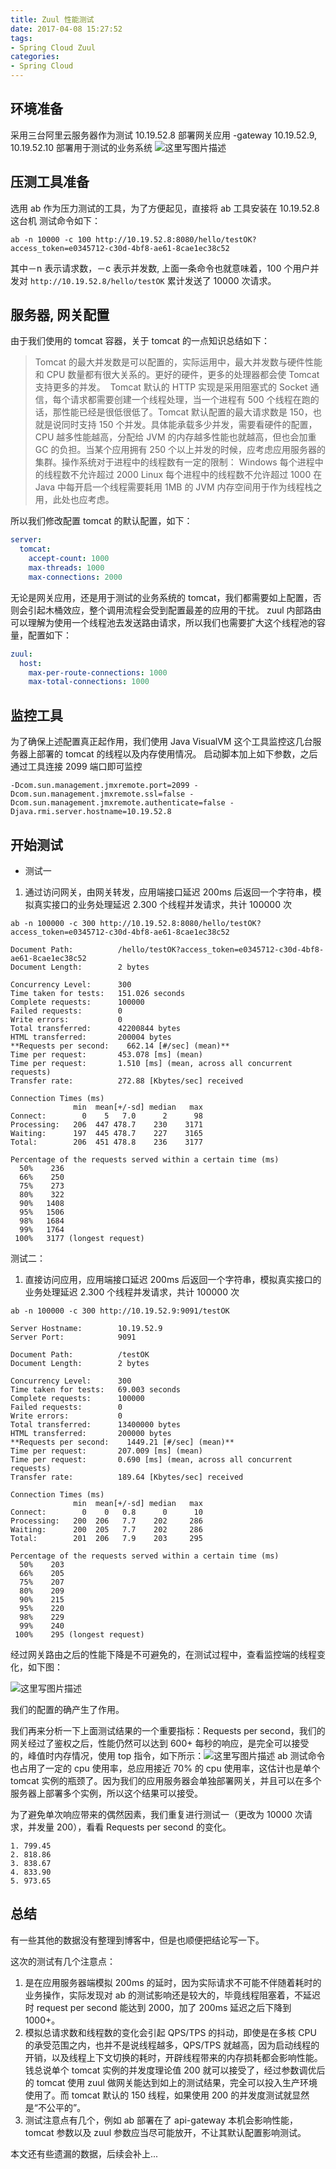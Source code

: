 ```yaml
---
title: Zuul 性能测试
date: 2017-04-08 15:27:52
tags: 
- Spring Cloud Zuul
categories: 
- Spring Cloud
---
```




环境准备
----
采用三台阿里云服务器作为测试
10.19.52.8 部署网关应用 -gateway
10.19.52.9, 10.19.52.10 部署用于测试的业务系统
![这里写图片描述](http://img.blog.csdn.net/20170408122814192?watermark/2/text/aHR0cDovL2Jsb2cuY3Nkbi5uZXQvdTAxMzgxNTU0Ng==/font/5a6L5L2T/fontsize/400/fill/I0JBQkFCMA==/dissolve/70/gravity/SouthEast)

压测工具准备
------
选用 ab 作为压力测试的工具，为了方便起见，直接将 ab 工具安装在 10.19.52.8 这台机
测试命令如下：
```shell
ab -n 10000 -c 100 http://10.19.52.8:8080/hello/testOK?access_token=e0345712-c30d-4bf8-ae61-8cae1ec38c52
```
其中－n 表示请求数，－c 表示并发数, 上面一条命令也就意味着，100 个用户并发对 `http://10.19.52.8/hello/testOK` 累计发送了 10000 次请求。

服务器, 网关配置
--------
由于我们使用的 tomcat 容器，关于 tomcat 的一点知识总结如下：

<!-- more -->

> Tomcat 的最大并发数是可以配置的，实际运用中，最大并发数与硬件性能和 CPU 数量都有很大关系的。更好的硬件，更多的处理器都会使 Tomcat 支持更多的并发。
> ​	
> Tomcat 默认的 HTTP 实现是采用阻塞式的 Socket 通信，每个请求都需要创建一个线程处理，当一个进程有 500 个线程在跑的话，那性能已经是很低很低了。Tomcat 默认配置的最大请求数是 150，也就是说同时支持 150 个并发。具体能承载多少并发，需要看硬件的配置，CPU 越多性能越高，分配给 JVM 的内存越多性能也就越高，但也会加重 GC 的负担。当某个应用拥有 250 个以上并发的时候，应考虑应用服务器的集群。操作系统对于进程中的线程数有一定的限制：
>  Windows 每个进程中的线程数不允许超过 2000
> Linux 每个进程中的线程数不允许超过 1000
> 在 Java 中每开启一个线程需要耗用 1MB 的 JVM 内存空间用于作为线程栈之用，此处也应考虑。

 

所以我们修改配置 tomcat 的默认配置，如下：
```yaml
server:
  tomcat:
    accept-count: 1000 
    max-threads: 1000
    max-connections: 2000
```
无论是网关应用，还是用于测试的业务系统的 tomcat，我们都需要如上配置，否则会引起木桶效应，整个调用流程会受到配置最差的应用的干扰。
zuul 内部路由可以理解为使用一个线程池去发送路由请求，所以我们也需要扩大这个线程池的容量，配置如下：
```yaml
zuul:
  host:
    max-per-route-connections: 1000
    max-total-connections: 1000
```

监控工具
----

为了确保上述配置真正起作用，我们使用 Java VisualVM 这个工具监控这几台服务器上部署的 tomcat 的线程以及内存使用情况。
启动脚本加上如下参数，之后通过工具连接 2099 端口即可监控
```shell
-Dcom.sun.management.jmxremote.port=2099 -Dcom.sun.management.jmxremote.ssl=false -Dcom.sun.management.jmxremote.authenticate=false -Djava.rmi.server.hostname=10.19.52.8
```

开始测试
----

 - 测试一
  1. 通过访问网关，由网关转发，应用端接口延迟 200ms 后返回一个字符串，模拟真实接口的业务处理延迟
  2.300 个线程并发请求，共计 100000 次
```shell
ab -n 100000 -c 300 http://10.19.52.8:8080/hello/testOK?access_token=e0345712-c30d-4bf8-ae61-8cae1ec38c52
```

```
Document Path:          /hello/testOK?access_token=e0345712-c30d-4bf8-ae61-8cae1ec38c52
Document Length:        2 bytes

Concurrency Level:      300
Time taken for tests:   151.026 seconds
Complete requests:      100000
Failed requests:        0
Write errors:           0
Total transferred:      42200844 bytes
HTML transferred:       200004 bytes
**Requests per second:    662.14 [#/sec] (mean)**
Time per request:       453.078 [ms] (mean)
Time per request:       1.510 [ms] (mean, across all concurrent requests)
Transfer rate:          272.88 [Kbytes/sec] received

Connection Times (ms)
              min  mean[+/-sd] median   max
Connect:        0    5   7.0      2      98
Processing:   206  447 478.7    230    3171
Waiting:      197  445 478.7    227    3165
Total:        206  451 478.8    236    3177

Percentage of the requests served within a certain time (ms)
  50%    236
  66%    250
  75%    273
  80%    322
  90%   1408
  95%   1506
  98%   1684
  99%   1764
 100%   3177 (longest request)

```
测试二：
1. 直接访问应用，应用端接口延迟 200ms 后返回一个字符串，模拟真实接口的业务处理延迟
2.300 个线程并发请求，共计 100000 次

```
ab -n 100000 -c 300 http://10.19.52.9:9091/testOK
```

```
Server Hostname:        10.19.52.9
Server Port:            9091

Document Path:          /testOK
Document Length:        2 bytes

Concurrency Level:      300
Time taken for tests:   69.003 seconds
Complete requests:      100000
Failed requests:        0
Write errors:           0
Total transferred:      13400000 bytes
HTML transferred:       200000 bytes
**Requests per second:    1449.21 [#/sec] (mean)**
Time per request:       207.009 [ms] (mean)
Time per request:       0.690 [ms] (mean, across all concurrent requests)
Transfer rate:          189.64 [Kbytes/sec] received

Connection Times (ms)
              min  mean[+/-sd] median   max
Connect:        0    0   0.8      0      10
Processing:   200  206   7.7    202     286
Waiting:      200  205   7.7    202     286
Total:        201  206   7.9    203     295

Percentage of the requests served within a certain time (ms)
  50%    203
  66%    205
  75%    207
  80%    209
  90%    215
  95%    220
  98%    229
  99%    240
 100%    295 (longest request)
```
经过网关路由之后的性能下降是不可避免的，在测试过程中，查看监控端的线程变化，如下图：

![这里写图片描述](http://img.blog.csdn.net/20170408145703703?watermark/2/text/aHR0cDovL2Jsb2cuY3Nkbi5uZXQvdTAxMzgxNTU0Ng==/font/5a6L5L2T/fontsize/400/fill/I0JBQkFCMA==/dissolve/70/gravity/SouthEast)

我们的配置的确产生了作用。

我们再来分析一下上面测试结果的一个重要指标：Requests per second，我们的网关经过了鉴权之后，性能仍然可以达到 600+ 每秒的响应，是完全可以接受的，峰值时内存情况，使用 top 指令，如下所示：![这里写图片描述](http://img.blog.csdn.net/20170408150216769?watermark/2/text/aHR0cDovL2Jsb2cuY3Nkbi5uZXQvdTAxMzgxNTU0Ng==/font/5a6L5L2T/fontsize/400/fill/I0JBQkFCMA==/dissolve/70/gravity/SouthEast)
ab 测试命令也占用了一定的 cpu 使用率，总应用接近 70% 的 cpu 使用率，这估计也是单个 tomcat 实例的瓶颈了。因为我们的应用服务器会单独部署网关，并且可以在多个服务器上部署多个实例，所以这个结果可以接受。

为了避免单次响应带来的偶然因素，我们重复进行测试一（更改为 10000 次请求，并发量 200），看看 Requests per second 的变化。

```
1. 799.45
2. 818.86
3. 838.67
4. 833.90
5. 973.65
```

总结
--
有一些其他的数据没有整理到博客中，但是也顺便把结论写一下。

这次的测试有几个注意点：

  1. 是在应用服务器端模拟 200ms 的延时，因为实际请求不可能不伴随着耗时的业务操作，实际发现对 ab 的测试影响还是较大的，毕竟线程阻塞着，不延迟时 request per second 能达到 2000，加了 200ms 延迟之后下降到 1000+。
  2. 模拟总请求数和线程数的变化会引起 QPS/TPS 的抖动，即使是在多核 CPU 的承受范围之内，也并不是说线程越多，QPS/TPS 就越高，因为启动线程的开销，以及线程上下文切换的耗时，开辟线程带来的内存损耗都会影响性能。钱总说单个 tomcat 实例的并发度理论值 200 就可以接受了，经过参数调优后的 tomcat 使用 zuul 做网关能达到如上的测试结果，完全可以投入生产环境使用了。而 tomcat 默认的 150 线程，如果使用 200 的并发度测试就显然是“不公平的”。
  3. 测试注意点有几个，例如 ab 部署在了 api-gateway 本机会影响性能，tomcat 参数以及 zuul 参数应当尽可能放开，不让其默认配置影响测试。

本文还有些遗漏的数据，后续会补上...




